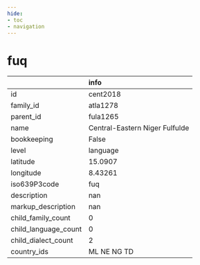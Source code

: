 ```yaml
---
hide:
- toc
- navigation
---
```

# fuq
|                      | info                           |
|:---------------------|:-------------------------------|
| id                   | cent2018                       |
| family_id            | atla1278                       |
| parent_id            | fula1265                       |
| name                 | Central-Eastern Niger Fulfulde |
| bookkeeping          | False                          |
| level                | language                       |
| latitude             | 15.0907                        |
| longitude            | 8.43261                        |
| iso639P3code         | fuq                            |
| description          | nan                            |
| markup_description   | nan                            |
| child_family_count   | 0                              |
| child_language_count | 0                              |
| child_dialect_count  | 2                              |
| country_ids          | ML NE NG TD                    |